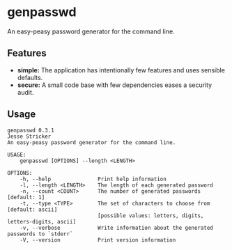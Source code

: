 # genpasswd

An easy-peasy password generator for the command line.

## Features

- **simple:** The application has intentionally few features
  and uses sensible defaults.
- **secure:** A small code base with few dependencies eases a security audit.

## Usage

```
genpasswd 0.3.1
Jesse Stricker
An easy-peasy password generator for the command line.

USAGE:
    genpasswd [OPTIONS] --length <LENGTH>

OPTIONS:
    -h, --help               Print help information
    -l, --length <LENGTH>    The length of each generated password
    -n, --count <COUNT>      The number of generated passwords [default: 1]
    -t, --type <TYPE>        The set of characters to choose from [default: ascii] 
                             [possible values: letters, digits, letters-digits, ascii]
    -v, --verbose            Write information about the generated passwords to `stderr`
    -V, --version            Print version information
```
